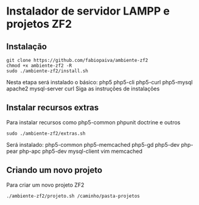 Instalador de servidor LAMPP e projetos ZF2
=======================

## Instalação

    git clone https://github.com/fabiopaiva/ambiente-zf2
    chmod +x ambiente-zf2 -R
    sudo ./ambiente-zf2/install.sh

Nesta etapa será instalado o básico:
php5 php5-cli php5-curl php5-mysql apache2 mysql-server curl
Siga as instruções de instalações

## Instalar recursos extras

Para instalar recursos como php5-common phpunit doctrine e outros

    sudo ./ambiente-zf2/extras.sh

Será instalado:
php5-common php5-memcached php5-gd php5-dev php-pear php-apc php5-dev mysql-client vim memcached

## Criando um novo projeto

Para criar um novo projeto ZF2

    ./ambiente-zf2/projeto.sh /caminho/pasta-projetos
